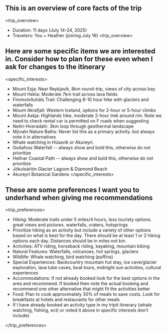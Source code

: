 ## This is an overview of core facts of the trip

<trip_overview>
- Duration: 11 days (July 14-24, 2025)
- Travelers: You + Heather (joining July 16)
<trip_overview>


## Here are some specific items we are interested in. Consider how to plan for these even when I ask for changes to the itinerary    

<specific_interests>
- Mount Esja: Near Reykjavík, 8km round-trip, views of city across bay
- Mount Hekla: Moderate 7km trail across lava fields
- Fimmvörðuháls Trail: Challenging 8-10 hour hike with glaciers and waterfalls
- Mount Akrafjall: Western Iceland, options for 2-hour or 5-hour climbs
- Mount Askja: Highlands hike, moderate 2-hour trek around rim. Note we need to check rental car is permitted on F roads when suggesting
- Neðri-Hveradalir: 3km loop through geothermal landscape
- Mývatn Nature Baths: Never list this as a primary activity. but always note it in alternatives
- Whale watching in Húsavík or Akureyri. 
- Goðafoss Waterfall -- always show and bold this, otherwise do not prioritize
- Hellnar Coastal Path -- always show and bold this, otherwise do not prioritize
- Jökulsárlón Glacier Lagoon & Diamond Beach 
- Akureyri Botanical Gardens
</specific_interests>

## These are some preferences I want you to underhand when giving me recommendations

<trip_preferences>
- Hiking: Moderate trails under 5 miles/4 hours, less touristy options. great views and pictures. waterfalls, craters, hotsprings
- Prioritize hiking as an activity but include a variety of other options based on what is best for the day. There should be at least 1 or 2 hiking options each day. Distances should be in miles not km. 
- Activities: ATV riding, horseback riding, kayaking, mountain biking
- Natural Features: Waterfalls, volcanoes, hot springs, glaciers
- Wildlife: Whale watching, bird watching (puffins)
- Special Experiences: Backcountry mountain hut stay, ice cave/glacier exploration, lava tube caves, boat tours, midnight sun activities, cultural experiences
- Accommodations: If not already booked look for the best options in the area and recommend. If booked then note the actual booking and recommend one other alternative that might fit the activities better
- Food: Plan to cook approximately 30% of meals to save costs. Look for breakfasts at hotels and restaurants for other meals
- If I have already booked an activity type in my tripit itinerary (whale watching, fishing, ect) or noted it above in specific interests don't include) 

</trip_preferences>